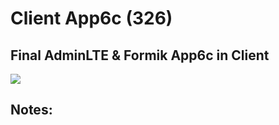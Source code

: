 # Client App6c    (326)  
## Final AdminLTE & Formik App6c in Client  
  
<img src="Apps/images/et0326-client-app6c.md_screen1.png" class="img4"><br>
  
## Notes:  
  

